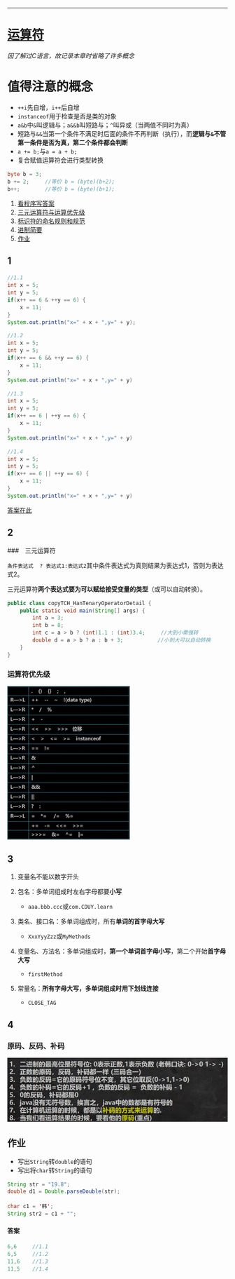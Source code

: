 ---------------------------
# [运算符](./TCH_Han/Chapter4.md)  

*因了解过C语言，故记录本章时省略了许多概念*

# 值得注意的概念
- ```++i```先自增，```i++```后自增
- ```instanceof```用于检查是否是类的对象
- ```a&b```中```&```叫逻辑与；```a&&b```叫短路与；```^```叫异或（当两值不同时为真）
-  短路与```&&```当第一个条件不满足时后面的条件不再判断（执行），而**逻辑与```&```不管第一条件是否为真，第二个条件都会判断**
-  ```a += b;```与```a = a + b;```
-  复合赋值运算符会进行类型转换

```java
byte b = 3;
b += 2;		//等价 b = (byte)(b+2);
b++;		//等价 b = (byte)(b+1);
```





1. [看程序写答案](#1)
2. [三元运算符与运算优先级](#2)
3. [标识符的命名规则和规范](#3)
4. [进制简要](#4)
5. [作业](#作业)  
## 1
```java
//1.1
int x = 5;
int y = 5;
if(x++ == 6 & ++y == 6) {
	x = 11;
}
System.out.println("x=" + x + ",y=" + y);
```
```java
//1.2
int x = 5;
int y = 5;
if(x++ == 6 && ++y == 6) {
	x = 11;
}
System.out.println("x=" + x + ",y=" + y)
```

```java
//1.3
int x = 5;
int y = 5;
if(x++ == 6 | ++y == 6) {
	x = 11;
}
System.out.println("x=" + x + ",y=" + y)
```

```java
//1.4
int x = 5;
int y = 5;
if(x++ == 6 || ++y == 6) {
	x = 11;
}
System.out.println("x=" + x + ",y=" + y)
```

[答案在此](#答案)



## 2

###　三元运算符

```条件表达式  ? 表达式1:表达式2```其中条件表达式为真则结果为表达式1，否则为表达式2。

三元运算符**两个表达式要为可以赋给接受变量的类型**（或可以自动转换）。

```java
public class copyTCH_HanTenaryOperatorDetail {
    public static void main(String[] args) {
        int a = 3;
        int b = 8;
        int c = a > b ? (int)1.1 : (int)3.4;	 //大到小需强转
        double d = a > b ? a : b + 3;			//小到大可以自动转换
    }
}
```


### 运算符优先级

<img src="../img/TCH_Han/ch4_0.png" style="zoom:80%;" />



## 3

1. 变量名不能以数字开头

2. 包名：多单词组成时左右字母都要**小写**
   - ```aaa.bbb.ccc```或```com.CDUY.learn```

3. 类名、接口名：多单词组成时，所有**单词的首字母大写**
   - ```XxxYyyZzz```或```MyMethods```

4. 变量名、方法名：多单词组成时，**第一个单词首字母小写**，第二个开始**首字母大写**
   - ```firstMethod```

5. 常量名：**所有字母大写，多单词组成时用下划线连接**
   - ```CLOSE_TAG``` 



## 4
### 原码、反码、补码

![](../img/TCH_Han/ch4_1.png)



 

## 作业

- 写出```String```转```double```的语句
- 写出将```char```转```String```的语句

```java
String str = "19.8";
double d1 = Double.parseDouble(str);

char c1 = '韩';
String str2 = c1 + "";
```



#### 答案

```java
6,6		//1.1
6,5 	//1.2
11,6	//1.3
11,5	//1.4
```

